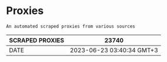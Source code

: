 # Proxies
    An automated scraped proxies from various sources

| SCRAPED PROXIES | 23740            |
|-----------------|---------------------------|
| DATE            | 2023-06-23 03:40:34 GMT+3          |